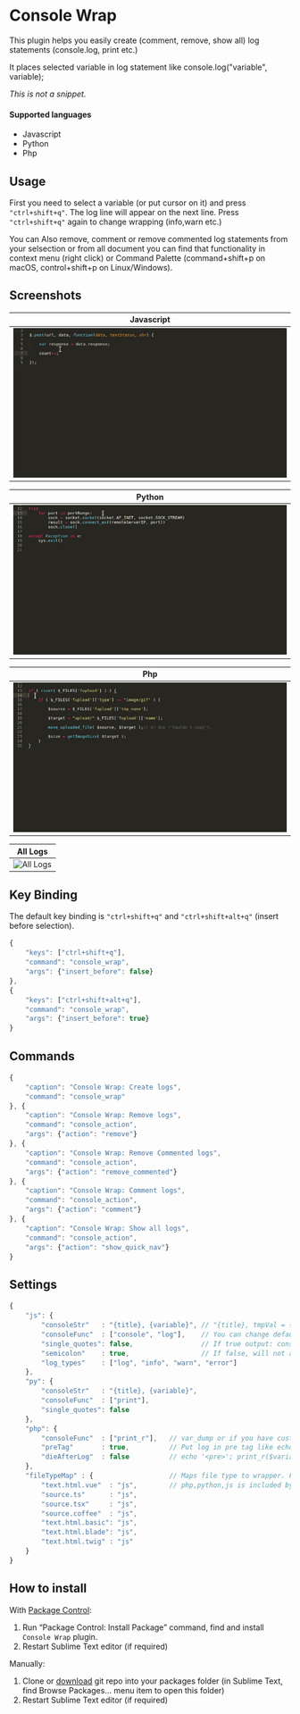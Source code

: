 Console Wrap
================

<!-- <p>
	<img src="https://img.shields.io/github/release/unknownuser88/consolewrap.svg" alt="Release version">
	<img src="https://img.shields.io/badge/stability-stable-brightgreen.svg" alt="Stability: Stable">
	<img src="https://img.shields.io/packagecontrol/dt/Console%20Wrap.svg" alt="Package Control">
	<img src="https://img.shields.io/badge/license-MIT-brightgreen.svg" alt="License: MIT">
</p> -->

This plugin helps you easily create (comment, remove, show all) log statements (console.log, print etc.)

It places selected variable in log statement like console.log("variable", variable);

*This is not a snippet.*

#### Supported languages

* Javascript
* Python
* Php

## Usage

First you need to select a variable (or put cursor on it) and press `"ctrl+shift+q"`. The log line will appear on the next line. Press `"ctrl+shift+q"` again to change wrapping (info,warn etc.)

You can Also remove, comment or remove commented log statements from your selsection or from all document
you can find that functionality in context menu (right click) or Command Palette (command+shift+p on macOS, control+shift+p on Linux/Windows).


## Screenshots

| Javascript |
| ---------- |
| ![Javascript](docs/js.gif) |

| Python |
| ------ |
| ![Python](docs/py.gif) |

| Php |
| --- |
| ![Php](docs/php.gif) |

| All Logs |
| -------- |
| ![All Logs](docs/list.gif) |


## Key Binding

The default key binding is `"ctrl+shift+q"` and `"ctrl+shift+alt+q"` (insert before selection).

```javascript
{
	"keys": ["ctrl+shift+q"],
	"command": "console_wrap",
	"args": {"insert_before": false}
},
{
	"keys": ["ctrl+shift+alt+q"],
	"command": "console_wrap",
	"args": {"insert_before": true}
}
```

## Commands

```javascript
{
	"caption": "Console Wrap: Create logs",
	"command": "console_wrap"
}, {
	"caption": "Console Wrap: Remove logs",
	"command": "console_action",
	"args": {"action": "remove"}
}, {
	"caption": "Console Wrap: Remove Commented logs",
	"command": "console_action",
	"args": {"action": "remove_commented"}
}, {
	"caption": "Console Wrap: Comment logs",
	"command": "console_action",
	"args": {"action": "comment"}
}, {
	"caption": "Console Wrap: Show all logs",
	"command": "console_action",
	"args": {"action": "show_quick_nav"}
}
```

## Settings

```javascript
{
	"js": {
		"consoleStr"   : "{title}, {variable}", // "{title}, tmpVal = {variable}" to assigne value to temporary parameter output: console.log('title', tmpVal = variable);
		"consoleFunc"  : ["console", "log"],    // You can change default log statement for example ["logger", "info"] output: logger.info('title', variable);
		"single_quotes": false,                 // If true output: console.log('title', variable);
		"semicolon"    : true,                  // If false, will not add semicolon at end of line
		"log_types"    : ["log", "info", "warn", "error"]
	},
	"py": {
		"consoleStr"   : "{title}, {variable}",
		"consoleFunc"  : ["print"],
		"single_quotes": false
	},
	"php": {
		"consoleFunc"  : ["print_r"],   // var_dump or if you have custom logger ["$logger", "debug"] output: $logger->debug($variable);
		"preTag"       : true,          // Put log in pre tag like echo '<pre>'; print_r($variable); echo '</pre>';
		"dieAfterLog"  : false          // echo '<pre>'; print_r($variable); echo '</pre>'; die();
	},
	"fileTypeMap" : {                   // Maps file type to wrapper. For example "text.html.vue": "js" means use js wrapper in vue js files
		"text.html.vue"  : "js",        // php,python,js is included by dafault ("embedding.php": "php", "source.js": "js", "source.python": "py")
		"source.ts"      : "js",
		"source.tsx"     : "js",
		"source.coffee"  : "js",
		"text.html.basic": "js",
		"text.html.blade": "js",
		"text.html.twig" : "js"
	}
}

```

## How to install

With [Package Control](https://packagecontrol.io/packages/Console%20Wrap):

1. Run “Package Control: Install Package” command, find and install `Console Wrap` plugin.
2. Restart Sublime Text editor (if required)

Manually:

1. Clone or [download](https://github.com/EatBreatheCode/sublime_console_wrap/archive/master.zip) git repo into your packages folder (in Sublime Text, find Browse Packages... menu item to open this folder)
2. Restart Sublime Text editor (if required)
